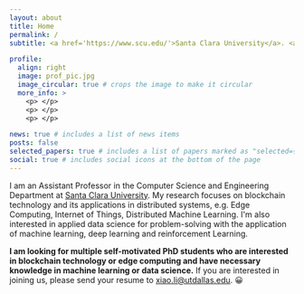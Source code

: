 ```yaml
---
layout: about
title: Home
permalink: /
subtitle: <a href='https://www.scu.edu/'>Santa Clara University</a>. <a href='https://www.scu.edu/engineering/academic-programs/department-of-computer-engineering/'>Department of Computer Science and Engineering</a>.

profile:
  align: right
  image: prof_pic.jpg
  image_circular: true # crops the image to make it circular
  more_info: >
    <p> </p>
    <p> </p>
    <p> </p>

news: true # includes a list of news items
posts: false 
selected_papers: true # includes a list of papers marked as "selected={true}"
social: true # includes social icons at the bottom of the page
---
```


I am an Assistant Professor in the Computer Science and Engineering Department at <a href="https://www.scu.edu/engineering/academic-programs/department-of-computer-engineering/">Santa Clara University</a>. My research focuses on blockchain technology and its applications in distributed systems, e.g. Edge Computing, Internet of Things, Distributed Machine Learning. I'm also interested in applied data science for problem-solving with the application of machine learning, deep learning and reinforcement Learning.

**I am looking for multiple self-motivated PhD students who are interested in blockchain technology or edge computing and have necessary knowledge in machine learning or data science.** If you are interested in joining us, please send your resume to xiao.li@utdallas.edu. :grinning: 
